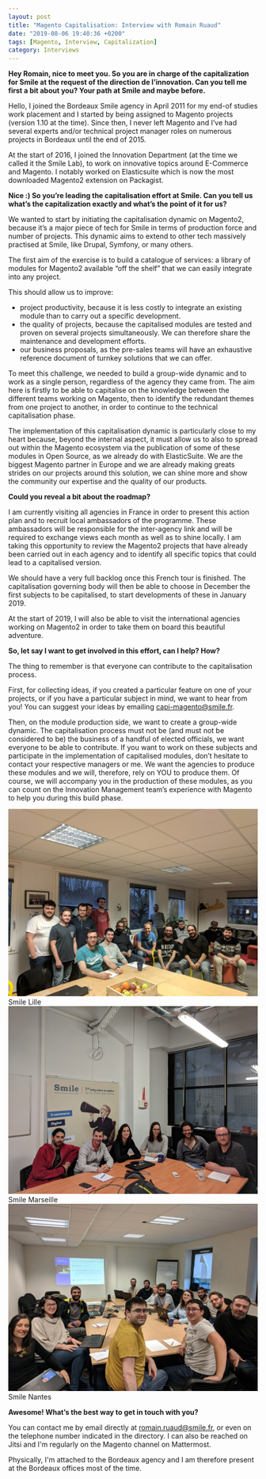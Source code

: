 ```yaml
---
layout: post
title: "Magento Capitalisation: Interview with Romain Ruaud"
date: "2019-08-06 19:40:36 +0200"
tags: [Magento, Interview, Capitalization]
category: Interviews
---
```

**Hey Romain, nice to meet you. So you are in charge of the capitalization for Smile at the request of the direction de l’innovation. Can you tell me first a bit about you? Your path at Smile and maybe before.**

Hello, I joined the Bordeaux Smile agency in April 2011 for my end-of studies work placement and I started by being assigned to Magento projects (version 1.10 at the time). Since then, I never left Magento and I’ve had several experts and/or technical project manager roles on numerous projects in Bordeaux until the end of 2015.

At the start of 2016, I joined the Innovation Department (at the time we called it the Smile Lab), to work on innovative topics around E-Commerce and Magento. I notably worked on Elasticsuite which is now the most downloaded Magento2 extension on Packagist.

**Nice :) So you’re leading the capitalisation effort at Smile. Can you tell us what’s the capitalization exactly and what’s the point of it for us?**

We wanted to start by initiating the capitalisation dynamic on Magento2, because it’s a major piece of tech for Smile in terms of production force and number of projects. This dynamic aims to extend to other tech massively practised at Smile, like Drupal, Symfony, or many others.

The first aim of the exercise is to build a catalogue of services: a library of modules for Magento2 available “off the shelf” that we can easily integrate into any project.

This should allow us to improve:

* project productivity, because it is less costly to integrate an existing module than to carry out a specific development.
* the quality of projects, because the capitalised modules are tested and proven on several projects simultaneously. We can therefore share the maintenance and development efforts.
* our business proposals, as the pre-sales teams will have an exhaustive reference document of turnkey solutions that we can offer.

To meet this challenge, we needed to build a group-wide dynamic and to work as a single person, regardless of the agency they came from. The aim here is firstly to be able to capitalise on the knowledge between the different teams working on Magento, then to identify the redundant themes from one project to another, in order to continue to the technical capitalisation phase.

The implementation of this capitalisation dynamic is particularly close to my heart because, beyond the internal aspect, it must allow us to also to spread out within the Magento ecosystem via the publication of some of these modules in Open Source, as we already do with ElasticSuite. We are the biggest Magento partner in Europe and we are already making greats strides on our projects around this solution, we can shine more and show the community our expertise and the quality of our products.

**Could you reveal a bit about the roadmap?**

I am currently visiting all agencies in France in order to present this action plan and to recruit local ambassadors of the programme. These ambassadors will be responsible for the inter-agency link and will be required to exchange views each month as well as to shine locally. I am taking this opportunity to review the Magento2 projects that have already been carried out in each agency and to identify all specific topics that could lead to a capitalised version.

We should have a very full backlog once this French tour is finished. The capitalisation governing body will then be able to choose in December the first subjects to be capitalised, to start developments of these in January 2019.

At the start of 2019, I will also be able to visit the international agencies working on Magento2 in order to take them on board this beautiful adventure.

**So, let say I want to get involved in this effort, can I help? How?**

The thing to remember is that everyone can contribute to the capitalisation process.

First, for collecting ideas, if you created a particular feature on one of your projects, or if you have a particular subject in mind, we want to hear from you! You can suggest your ideas by emailing [capi-magento@smile.fr](mailto:capi-magento@smile.fr).

Then, on the module production side, we want to create a group-wide dynamic. The capitalisation process must not be (and must not be considered to be) the business of a handful of elected officials, we want everyone to be able to contribute. If you want to work on these subjects and participate in the implementation of capitalised modules, don’t hesitate to contact your respective managers or me. We want the agencies to produce these modules and we will, therefore, rely on YOU to produce them. Of course, we will accompany you in the production of these modules, as you can count on the Innovation Management team’s experience with Magento to help you during this build phase.

<div class="ui three column grid">
    <div class="column">
        <div class="ui fluid card">
            <div class="image">
                <img src="/uploads/2019/08/06/Lille.jpg" alt="Smile Lille">
            </div>
            <div class="content">Smile Lille</div>
        </div>
    </div>
    <div class="column">
        <div class="ui fluid card">
            <div class="image">
                <img src="/uploads/2019/08/06/Marseille.jpg" alt="Smile Marseille">
            </div>
            <div class="content">Smile Marseille</div>
        </div>
    </div>
    <div class="column">
        <div class="ui fluid card">
            <div class="image">
                <img src="/uploads/2019/08/06/Nantes.jpg" alt="Smile Nantes">
            </div>
            <div class="content">Smile Nantes</div>
        </div>
    </div>
</div>

**Awesome! What’s the best way to get in touch with you?**

You can contact me by email directly at [romain.ruaud@smile.fr](mailto:romain.ruaud@smile.fr), or even on the telephone number indicated in the directory. I can also be reached on Jitsi and I'm regularly on the Magento channel on Mattermost.

Physically, I'm attached to the Bordeaux agency and I am therefore present at the Bordeaux offices most of the time.
